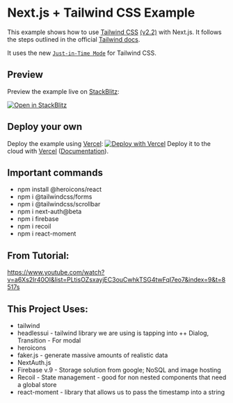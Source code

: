 # Next.js + Tailwind CSS Example

This example shows how to use [Tailwind CSS](https://tailwindcss.com/) [(v2.2)](https://blog.tailwindcss.com/tailwindcss-2-2) with Next.js. It follows the steps outlined in the official [Tailwind docs](https://tailwindcss.com/docs/guides/nextjs).

It uses the new [`Just-in-Time Mode`](https://tailwindcss.com/docs/just-in-time-mode) for Tailwind CSS.

## Preview

Preview the example live on [StackBlitz](http://stackblitz.com/):

[![Open in StackBlitz](https://developer.stackblitz.com/img/open_in_stackblitz.svg)](https://stackblitz.com/github/vercel/next.js/tree/canary/examples/with-tailwindcss)

## Deploy your own
Deploy the example using [Vercel](https://vercel.com?utm_source=github&utm_medium=readme&utm_campaign=next-example):
[![Deploy with Vercel](https://vercel.com/button)](https://vercel.com/new/git/external?repository-url=https://github.com/vercel/next.js/tree/canary/examples/with-tailwindcss&project-name=with-tailwindcss&repository-name=with-tailwindcss)
Deploy it to the cloud with [Vercel](https://vercel.com/new?utm_source=github&utm_medium=readme&utm_campaign=next-example) ([Documentation](https://nextjs.org/docs/deployment)).

## Important commands
+ npm install @heroicons/react
+ npm i @tailwindcss/forms
+ npm i @tailwindcss/scrollbar
+ npm i next-auth@beta
+ npm i firebase
+ npm i recoil
+ npm i react-moment

## From Tutorial:
https://www.youtube.com/watch?v=a6Xs2Ir40OI&list=PLtisOZsxayjEC3ouCwhkTSG4twFqI7eo7&index=9&t=8517s

## This Project Uses:
+ tailwind
+ headlessui - tailwind library we are using is tapping into
    ++ Dialog, Transition - For modal
+ heroicons
+ faker.js - generate massive amounts of realistic data
+ NextAuth.js
+ Firebase v.9 - Storage solution from google; NoSQL and image hosting
+ Recoil - State management - good for non nested components that need a global store
+ react-moment - library that allows us to pass the timestamp into a string